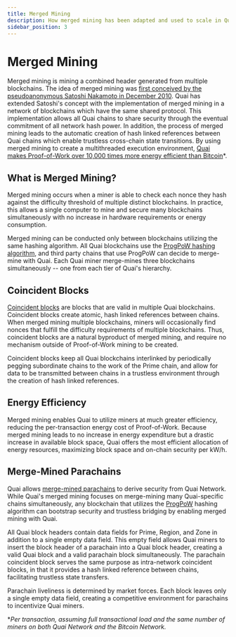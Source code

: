 ```yaml
---
title: Merged Mining
description: How merged mining has been adapted and used to scale in Quai Network.
sidebar_position: 3
---
```


# Merged Mining

Merged mining is mining a combined header generated from multiple blockchains. The idea of merged mining was [first conceived by the pseudoanonymous Satoshi Nakamoto in December 2010](https://bitcointalk.org/index.php?topic=1790.msg28696#msg28696). Quai has extended Satoshi's concept with the implementation of merged mining in a network of blockchains which have the same shared protocol. This implementation allows all Quai chains to share security through the eventual commitment of all network hash power. In addition, the process of merged mining leads to the automatic creation of hash linked references between Quai chains which enable trustless cross-chain state transitions. By using merged mining to create a multithreaded execution environment, [Quai makes Proof-of-Work over 10,000 times more energy efficient than Bitcoin](/learn/advanced-introduction/merged-mining/energy-efficiency.mdx)*.

## What is Merged Mining?

Merged mining occurs when a miner is able to check each nonce they hash against the difficulty threshold of multiple distinct blockchains. In practice, this allows a single computer to mine and secure many blockchains simultaneously with no increase in hardware requirements or energy consumption.

Merged mining can be conducted only between blockchains utilizing the same hashing algorithm. All Quai blockchains use the [ProgPoW hashing algorithm](/participate/mining/miner-overview.md#progpow-hashing-algorithm), and third party chains that use ProgPoW can decide to merge-mine with Quai. Each Quai miner merge-mines three blockchains simultaneously -- one from each tier of Quai's hierarchy.

## Coincident Blocks

[Coincident blocks](/learn/advanced-introduction/merged-mining/coincident-blocks.mdx) are blocks that are valid in multiple Quai blockchains. Coincident blocks create atomic, hash linked references between chains. When merged mining multiple blockchains, miners will occasionally find nonces that fulfill the difficulty requirements of multiple blockchains. Thus, coincident blocks are a natural byproduct of merged mining, and require no mechanism outside of Proof-of-Work mining to be created.

Coincident blocks keep all Quai blockchains interlinked by periodically pegging subordinate chains to the work of the Prime chain, and allow for data to be transmitted between chains in a trustless environment through the creation of hash linked references.

## Energy Efficiency

Merged mining enables Quai to utilize miners at much greater efficiency, reducing the per-transaction energy cost of Proof-of-Work. Because merged mining leads to no increase in energy expenditure but a drastic increase in available block space, Quai offers the most efficient allocation of energy resources, maximizing block space and on-chain security per kW/h.

## Merge-Mined Parachains

Quai allows [merge-mined parachains](/learn/advanced-introduction/merged-mining/parachains.md) to derive security from Quai Network. While Quai's merged mining focuses on merge-mining many Quai-specific chains simultaneously, any blockchain that utilizes the [ProgPoW](/participate/mining/miner-overview.md#progpow-hashing-algorithm) hashing algorithm can bootstrap security and trustless bridging by enabling merged mining with Quai.

All Quai block headers contain data fields for Prime, Region, and Zone in addition to a single empty data field. This empty field allows Quai miners to insert the block header of a parachain into a Quai block header, creating a valid Quai block and a valid parachain block simultaneously. The parachain coincident block serves the same purpose as intra-network coincident blocks, in that it provides a hash linked reference between chains, facilitating trustless state transfers.

Parachain liveliness is determined by market forces. Each block leaves only a single empty data field, creating a competitive environment for parachains to incentivize Quai miners.

*_Per transaction, assuming full transactional load and the same number of miners on both Quai Network and the Bitcoin Network._
